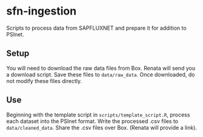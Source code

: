 # sfn-ingestion

Scripts to process data from SAPFLUXNET and prepare it for addition to PSInet.

## Setup

You will need to download the raw data files from Box. 
Renata will send you a download script.
Save these files to `data/raw_data`.
Once downloaded, do not modify these files directly.

## Use

Beginning with the template script in `scripts/template_script.R`, process each dataset into the PSInet format.
Write the processed .csv files to `data/cleaned_data`.
Share the .csv files over Box. (Renata will provide a link).

